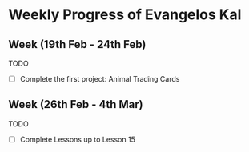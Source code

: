 # Weekly Progress of Evangelos Kal
## Week (19th Feb - 24th Feb) ##

TODO
- [ ] Complete the first project: Animal Trading Cards

## Week (26th Feb - 4th Mar) ##

TODO
- [ ] Complete Lessons up to Lesson 15
